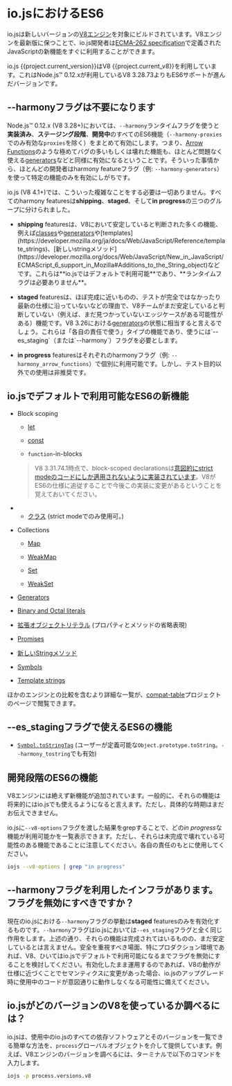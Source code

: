 # io.jsにおけるES6

<!--
io.js is built against modern versions of [V8](https://code.google.com/p/v8/). By keeping up-to-date with the latest releases of this engine we ensure new features from the [JavaScript ECMA-262 specification](http://www.ecma-international.org/publications/standards/Ecma-262.htm) are brought to io.js developers in a timely manner, as well as continued performance and stability improvements.
-->

io.jsは新しいバージョンの[V8エンジン](https://code.google.com/p/v8/)を対象にビルドされています。V8エンジンを最新版に保つことで、io.js開発者は[ECMA-262 specification](http://www.ecma-international.org/publications/standards/Ecma-262.htm)で定義されたJavaScriptの新機能をすぐに利用することができます。

<!--
Version {{project.current_version}} of io.js ships with V8 {{project.current_v8}}, which includes ES6 features well beyond version 3.28.73 that ship with Node.js™ 0.12.x.
-->

io.js {{project.current_version}}はV8 {{project.current_v8}}を利用しています。これはNode.js™ 0.12.xが利用しているV8 3.28.73よりもES6サポートが進んだバージョンです。

<!--
## No more --harmony flag
-->

## --harmonyフラグは不要になります

<!--
On Node.js™@0.12.x (V8 3.28+), the `--harmony` runtime flag enables all **completed**, **staged** and **in progress** ES6 features together, in bulk (with the exception of `proxies` which are hidden under `--harmony-proxies`). This means that some really buggy or even broken features like [Arrow Functions](https://developer.mozilla.org/en-US/docs/Web/JavaScript/Reference/Functions/Arrow_functions) are just as readily available for developers as [generators](https://developer.mozilla.org/en-US/docs/Web/JavaScript/Reference/Statements/function*), which have very little or even no known-issues. As such, most developers tend to enable only certain features by using specific runtime harmony feature flags (e.g. `--harmony-generators`), or simply enable all of them and then use a restricted subset.
-->

Node.js™ 0.12.x (V8 3.28+)においては、`--harmony`ランタイムフラグを使うと**実装済み**、**ステージング段階**、**開発中**のすべてのES6機能（`--harmony-proxies`でのみ有効な`proxies`を除く）をまとめて有効にします。つまり、[Arrow Functions](https://developer.mozilla.org/docs/Web/JavaScript/Reference/Functions/Arrow_functions)のような極めてバグの多いもしくは壊れた機能も、ほとんど問題なく使える[generators](https://developer.mozilla.org/docs/Web/JavaScript/Reference/Statements/function*)などと同様に有効になるということです。そういった事情から、ほとんどの開発者はharmony featureフラグ（例: `--harmony-generators`）を使って特定の機能のみを有効にしがちです。

<!--
With io.js (V8 4.1+), all that complexity goes away. All harmony features are now logically split into three groups for **shipping**, **staged** and **in progress** features:
-->

io.js (V8 4.1+)では、こういった複雑なことをする必要は一切ありません。すべてのharmony featuresは**shipping**、**staged**、そして**in progress**の三つのグループに分けられました。

<!--
*   All **shipping** features, the ones that V8 has considered stable, like [classes](https://developer.mozilla.org/en-US/docs/Web/JavaScript/Reference/Classes),  [generators](https://developer.mozilla.org/en-US/docs/Web/JavaScript/Reference/Statements/function*), [templates](https://developer.mozilla.org/en-US/docs/Web/JavaScript/Reference/template_strings), [new string methods](https://developer.mozilla.org/en-US/docs/Web/JavaScript/New_in_JavaScript/ECMAScript_6_support_in_Mozilla#Additions_to_the_String_object) and many others are turned **on by default on io.js** and do **NOT** require any kind of runtime flag.
-->

*   **shipping** featuresは、V8において安定していると判断された多くの機能、例えば[classes](https://developer.mozilla.org/en-US/docs/Web/JavaScript/Reference/Classes)や[generators](https://developer.mozilla.org/docs/Web/JavaScript/Reference/Statements/function*)や[templates](https://developer.mozilla.org/ja/docs/Web/JavaScript/Reference/template_strings)、[新しいstringメソッド](https://developer.mozilla.org/docs/Web/JavaScript/New_in_JavaScript/ECMAScript_6_support_in_Mozilla#Additions_to_the_String_object)などです。これらは**io.jsではデフォルトで利用可能**であり、**ランタイムフラグは必要ありません**。

<!--
*   Then there are **staged** features which are almost-completed features that havent been completely tested or updated to the latest spec yet and therefore are not considered stable by the V8 team (e.g. there might be some edge cases left to discover). This is probably the equivalent of the state of [generators](https://developer.mozilla.org/en-US/docs/Web/JavaScript/Reference/Statements/function*) on 3.26. These are the "use at your own risk" type of features that now require a runtime flag: `--es_staging` (or its synonym, `--harmony`).
-->

*   **staged** featuresは、ほぼ完成に近いものの、テストが完全ではなかったり最新の仕様に沿っていないなどの理由で、V8チームがまだ安定していると判断していない（例えば、まだ見つかっていないエッジケースがある可能性がある）機能です。V8 3.26における[generators](https://developer.mozilla.org/docs/Web/JavaScript/Reference/Statements/function*)の状態に相当すると言えるでしょう。これらは「各自の責任で使う」タイプの機能であり、使うには`--es_staging`（または`--harmony`）フラグを必要とします。

<!--
*   Finally, all **in progress** features can be activated individually by their respective harmony flag (e.g. `--harmony_arrow_functions`), although this is highly discouraged unless for testing purposes.
-->

*   **in progress** featuresはそれぞれのharmonyフラグ（例: `--harmony_arrow_functions`）で個別に利用可能です。しかし、テスト目的以外での使用は非推奨です。

<!--
## Which ES6 features ship with io.js by default (no runtime flag required)?
-->

## io.jsでデフォルトで利用可能なES6の新機能

*   Block scoping

    *   [let](https://developer.mozilla.org/docs/Web/JavaScript/Reference/Statements/let)

    *   [const](https://developer.mozilla.org/docs/Web/JavaScript/Reference/Statements/const)

    *   `function`-in-blocks

    >V8 3.31.74.1時点で、block-scoped declarationsは[意図的にstrict modeのコードにしか適用されないように実装されています](https://groups.google.com/forum/#!topic/v8-users/3UXNCkAU8Es)。V8がES6の仕様に追従することで今後この実装に変更があるということを覚えておいてください。

<!--
    ここだけ上下逆転、markdown-itがうまく反映してくれないため
    >As of v8 3.31.74.1, block-scoped declarations are [intentionally implemented with a non-compliant limitation to strict mode code](https://groups.google.com/forum/#!topic/v8-users/3UXNCkAU8Es). Developers should be aware that this will change as v8 continues towards ES6 specification compliance.
-->

<!--
*   [Classes](https://developer.mozilla.org/en-US/docs/Web/JavaScript/Reference/Classes) (strict mode only)
-->

* *   [クラス](https://developer.mozilla.org/en-US/docs/Web/JavaScript/Reference/Classes) (strict modeでのみ使用可。)

*   Collections

    *   [Map](https://developer.mozilla.org/docs/Web/JavaScript/Reference/Global_Objects/Map)

    *   [WeakMap](https://developer.mozilla.org/docs/Web/JavaScript/Reference/Global_Objects/WeakMap)

    *   [Set](https://developer.mozilla.org/docs/Web/JavaScript/Reference/Global_Objects/Set)

    *   [WeakSet](https://developer.mozilla.org/docs/Web/JavaScript/Reference/Global_Objects/WeakSet)

*   [Generators](https://developer.mozilla.org/docs/Web/JavaScript/Reference/Statements/function*)

*   [Binary and Octal literals](https://developer.mozilla.org/docs/Web/JavaScript/Reference/Lexical_grammar#Numeric_literals)

<!--
*   [Object literal extensions](https://github.com/lukehoban/es6features#enhanced-object-literals) (shorthand properties and methods)
-->

*   [拡張オブジェクトリテラル](https://github.com/lukehoban/es6features#enhanced-object-literals) (プロパティとメソッドの省略表現)

*   [Promises](https://developer.mozilla.org/docs/Web/JavaScript/Reference/Global_Objects/Promise)

<!--
*   [New String methods](https://developer.mozilla.org/en-US/docs/Web/JavaScript/New_in_JavaScript/ECMAScript_6_support_in_Mozilla#Additions_to_the_String_object)
-->

*   [新しいStringメソッド](https://developer.mozilla.org/docs/Web/JavaScript/New_in_JavaScript/ECMAScript_6_support_in_Mozilla#Additions_to_the_String_object)

*   [Symbols](https://developer.mozilla.org/docs/Web/JavaScript/Reference/Global_Objects/Symbol)

*   [Template strings](https://developer.mozilla.org/docs/Web/JavaScript/Reference/template_strings)

<!--
You can view a more detailed list, including a comparison with other engines, on the [compat-table](https://kangax.github.io/compat-table/es6/) project page.
-->

ほかのエンジンとの比較を含むより詳細な一覧が、[compat-table](https://kangax.github.io/compat-table/es6/)プロジェクトのページで閲覧できます。

<!--
## Which ES6 features are behind the --es_staging flag?
-->

## --es_stagingフラグで使えるES6の機能

<!--
*   [`Symbol.toStringTag`](https://developer.mozilla.org/en-US/docs/Web/JavaScript/Reference/Global_Objects/Symbol) (user-definable results for `Object.prototype.toString`, behind flag `--harmony_tostring`)
-->

*   [`Symbol.toStringTag`](https://developer.mozilla.org/docs/Web/JavaScript/Reference/Global_Objects/Symbol) (ユーザーが定義可能な`Object.prototype.toString`。`--harmony_tostring`でも有効)

<!--
## Which ES6 features are in progress?
-->

## 開発段階のES6の機能

<!--
New features are constantly being added to the V8 engine. Generally speaking, expect them to land on a future io.js release, although timing is unknown.
-->

V8エンジンには絶えず新機能が追加されています。一般的に、それらの機能は将来的にはio.jsでも使えるようになると言えます。ただし、具体的な時期はまだお伝えできません。

<!--
You may list all the *in progress* features available on each io.js release by grepping through the `--v8-options` argument. Please note that these are incomplete and possibly broken features of V8, so use them at your own risk:
-->

io.jsに`--v8-options`フラグを渡した結果をgrepすることで、どの*in progress*な機能が利用可能かを一覧表示できます。ただし、それらは未完成で壊れている可能性のある機能であることに注意してください。各自の責任のもとに使用してください。

```sh
iojs --v8-options | grep "in progress"
```

<!--
## I have my infrastructure set up to leverage the --harmony flag. Should I remove it?
-->

## --harmonyフラグを利用したインフラがあります。フラグを無効にすべきですか？

<!--
The current behaviour of the `--harmony` flag on io.js is to enable **staged** features only. After all, it is now a synonym of `--es_staging`. As mentioned above, these are completed features that have not been considered stable yet. If you want to play safe, especially on production environments, consider removing this runtime flag until it ships by default on V8 and, consequently, on io.js. If you keep this enabled, you should be prepared for further io.js upgrades to break your code if V8 changes their semantics to more closely follow the standard.
-->

現在のio.jsにおける`--harmony`フラグの挙動は**staged** featuresのみを有効化するものです。`--harmony`フラグはio.jsにおいては`--es_staging`フラグと全く同じ作用をします。上述の通り、それらの機能は完成されてはいるものの、まだ安定しているとは言えません。安全を重視すべき場面、特にプロダクション環境であれば、V8、ひいてはio.jsでデフォルトで利用可能になるまでフラグを無効にすることを検討してください。有効化したまま運用するのであれば、V8の動作が仕様に近づくことでセマンティクスに変更があった場合、io.jsのアップグレード時に使用中のコードが意図通りに動作しなくなる可能性に備えてください。

<!--
## How do I find which version of V8 ships with a particular version of io.js?
-->

## io.jsがどのバージョンのV8を使っているか調べるには？

<!--
io.js provides a simple way to list all dependencies and respective versions that ship with a specific binary through the `process` global object. In case of the V8 engine, type the following in your terminal to retrieve its version:
-->

io.jsは、使用中のio.jsのすべての依存ソフトウェアとそのバージョンを一覧できる簡単な方法を、`process`グローバルオブジェクトを介して提供しています。例えば、V8エンジンのバージョンを調べるには、ターミナルで以下のコマンドを入力します。

```sh
iojs -p process.versions.v8
```
